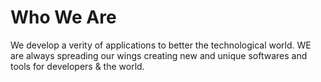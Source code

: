 # Who We Are
We develop a verity of applications to better the technological world. WE are always spreading our wings creating new and unique softwares and tools for developers & the world.
